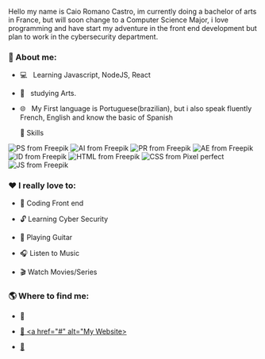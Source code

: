 Hello my name is Caio Romano Castro, im currently doing a bachelor of arts in France, but will soon change to a Computer Science Major, i love programming and have start my adventure in the front end development but plan to work in the cybersecurity department.

<h3> 📕 About me:</h3>

- 💻 &nbsp; Learning Javascript, NodeJS, React
- 🎨 &nbsp; studying Arts.
- 🌐 &nbsp; My First language is Portuguese(brazilian), but i also speak fluently French, English and know the basic of Spanish

  🔧 Skills

<img href="./img/ps.png" alt="PS from Freepik"/>
<img href="./img/ai.png" alt="AI from Freepik"/>
<img href="./img/pr.png" alt="PR from Freepik"/>
<img href="./img/ae.png" alt="AE from Freepik"/>
<img href="./img/id.png" alt="ID from Freepik"/>
<img href="./img/html.png" alt="HTML from Freepik"/>
<img href="./img/css.png" alt="CSS from Pixel perfect"/>
<img href="./img/js.png" alt="JS from Freepik"/>

 <h3> ❤️ I really love to: </h3>

- 📂 Coding Front end

- 🔓 Learning Cyber Security

- 🎸 Playing Guitar

- 🎧 Listen to Music

- 🎬 Watch Movies/Series

<h3> 🌎 Where to find me:</h3>

- 🔗 <a href="https://www.linkedin.com/in/caio-romano-castro-5b3499240/">

- 🔗 <a href="#" alt="My Website>

- 🔗 <a href="https://discord.com/users/218303368756592642">
